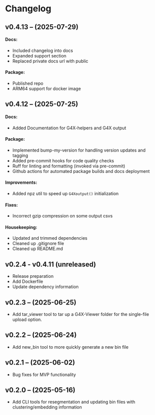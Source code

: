 # Changelog

## v0.4.13 – (2025-07-29)

#### Docs:
- Included changelog into docs
- Expanded support section
- Replaced private docs url with public

#### Package:
- Published repo
- ARM64 support for docker image


## v0.4.12 – (2025-07-25)

#### Docs:
- Added Documentation for G4X-helpers and G4X output

#### Package:
- Implemented bump-my-version for handling version updates and tagging
- Added pre-commit hooks for code quality checks
- Ruff for linting and formatting (invoked via pre-commit)
- Github actions for automated package builds and docs deployment

#### Improvements:
- Added npz util to speed up `G4Xoutput()` initialization

#### Fixes:
- Incorrect gzip compression on some output csvs

#### Housekeeping:
- Updated and trimmed dependencies
- Cleaned up .gitignore file
- Cleaned up README.md


## v0.2.4 - v0.4.11 (unreleased)

- Release preparation
- Add Dockerfile
- Update dependency information


## v0.2.3 – (2025-06-25)

- Add tar_viewer tool to tar up a G4X-Viewer folder for the single-file upload option.


## v0.2.2 – (2025-06-24)

- Add new_bin tool to more quickly generate a new bin file


## v0.2.1 – (2025-06-02)

- Bug fixes for MVP functionality


## v0.2.0 – (2025-05-16)

- Add CLI tools for resegmentation and updating bin files with clustering/embedding information
